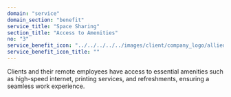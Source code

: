 ```yaml
---
domain: "service"
domain_section: "benefit"
service_title: "Space Sharing"
section_title: "Access to Amenities"
no: "3"
service_benefit_icon: "../../../../../images/client/company_logo/allied-marketing.png"
service_benefit_icon_title: ""
---
```


Clients and their remote employees have access to essential amenities such as high-speed internet, printing services, and refreshments, ensuring a seamless work experience.
